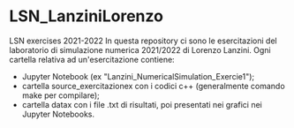 # LSN_LanziniLorenzo
LSN exercises 2021-2022
In questa repository ci sono le esercitazioni del laboratorio di simulazione numerica 2021/2022 di Lorenzo Lanzini.
Ogni cartella relativa ad un'esercitazione contiene:
- Jupyter Notebook (ex "Lanzini_NumericalSimulation_Exercie1");
- cartella source_exercitazionex con i codici c++ (generalmente comando make per compilare);
- cartella datax con i file .txt di risultati, poi presentati nei grafici nei Jupyter Notebooks.
